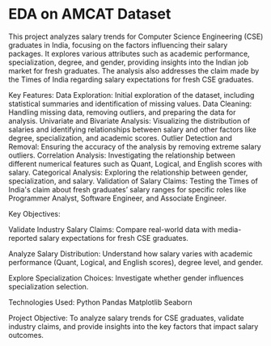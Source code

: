 # EDA on AMCAT Dataset
This project analyzes salary trends for Computer Science Engineering (CSE) graduates in India, focusing on the factors influencing their salary packages. It explores various attributes such as academic performance, specialization, degree, and gender, providing insights into the Indian job market for fresh graduates. The analysis also addresses the claim made by the Times of India regarding salary expectations for fresh CSE graduates.

Key Features:
    Data Exploration: Initial exploration of the dataset, including statistical summaries and identification of missing values.
    Data Cleaning: Handling missing data, removing outliers, and preparing the data for analysis.
    Univariate and Bivariate Analysis: Visualizing the distribution of salaries and identifying relationships between salary and other factors like degree, specialization, and academic scores.
    Outlier Detection and Removal: Ensuring the accuracy of the analysis by removing extreme salary outliers.
    Correlation Analysis: Investigating the relationship between different numerical features such as Quant, Logical, and English scores with salary.
    Categorical Analysis: Exploring the relationship between gender, specialization, and salary.
    Validation of Salary Claims: Testing the Times of India's claim about fresh graduates’ salary ranges for specific roles like Programmer Analyst, Software Engineer, and Associate Engineer.

Key Objectives:

Validate Industry Salary Claims: Compare real-world data with media-reported salary expectations for fresh CSE graduates.

Analyze Salary Distribution: Understand how salary varies with academic performance (Quant, Logical, and English scores), degree level, and gender.

Explore Specialization Choices: Investigate whether gender influences specialization selection.

Technologies Used:
    Python
    Pandas
    Matplotlib
    Seaborn

Project Objective: To analyze salary trends for CSE graduates, validate industry claims, and provide insights into the key factors that impact salary outcomes.
